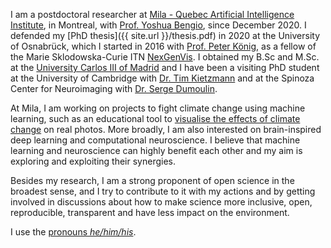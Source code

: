 I am a postdoctoral researcher at [Mila - Quebec Artificial Intelligence Institute](https://mila.quebec/), in Montreal, with [Prof. Yoshua Bengio](https://yoshuabengio.org/), since December 2020. I defended my [PhD thesis]({{ site.url }}/thesis.pdf) in 2020 at the University of Osnabrück, which I started in 2016 with [Prof. Peter König](https://portal.ikw.uni-osnabrueck.de/~NBP/PeterKoenig.html), as a fellow of the Marie Sklodowska-Curie ITN [NexGenVis](https://www.nextgenvis.eu). I obtained my B.Sc and M.Sc. at the [University Carlos III of Madrid](https://www.uc3m.es/Home) and I have been a visiting PhD student at the University of Cambridge with [Dr. Tim Kietzmann](http://www.timkietzmann.de/) and at the Spinoza Center for Neuroimaging with [Dr. Serge Dumoulin](http://www.spinozacentre.nl/dumoulin/).

At Mila, I am working on projects to fight climate change using machine learning, such as an educational tool to [visualise the effects of climate change](https://mila.quebec/en/ai-society/visualizing-climate-change/) on real photos. More broadly, I am also interested on brain-inspired deep learning and computational neuroscience. I believe that machine learning and neuroscience can highly benefit each other and my aim is exploring and exploiting their synergies.

Besides my research, I am a strong proponent of open science in the broadest sense, and I try to contribute to it with my actions and by getting involved in discussions about how to make science more inclusive, open, reproducible, transparent and have less impact on the environment.

I use the [pronouns _he/him/his_](http://pronoun.is/he).
